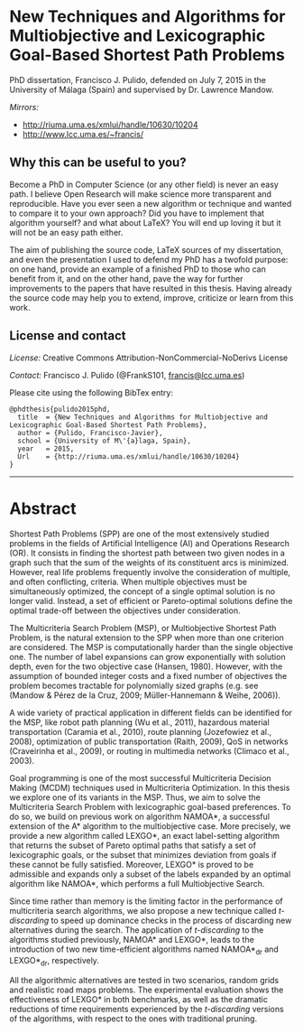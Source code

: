 New Techniques and Algorithms for Multiobjective and Lexicographic Goal-Based Shortest Path Problems
============================

PhD dissertation, Francisco J. Pulido, defended on July 7, 2015 in the University of Málaga (Spain) and supervised by Dr. Lawrence Mandow.

_Mirrors:_ 
- http://riuma.uma.es/xmlui/handle/10630/10204
- http://www.lcc.uma.es/~francis/

## Why this can be useful to you?

Become a PhD in Computer Science (or any other field) is never an easy path. I believe Open Research will make science more transparent and reproducible. Have you ever seen a new algorithm or technique and wanted to compare it to your own approach? Did you have to implement that algorithm yourself? and what about LaTeX? You will end up loving it but it will not be an easy path either.

The aim of publishing the source code, LaTeX sources of my dissertation, and even the presentation I used to defend my PhD has a twofold purpose: on one hand, provide an example of a finished PhD to those who can benefit from it, and on the other hand, pave the way for further improvements to the papers that have resulted in this thesis. Having already the source code may help you to extend, improve, criticize or learn from this work.

## License and contact

_License:_ Creative Commons Attribution-NonCommercial-NoDerivs License

_Contact:_ Francisco J. Pulido (@FrankS101, <francis@lcc.uma.es>)

Please cite using the following BibTex entry:

```
@phdthesis{pulido2015phd,
  title  = {New Techniques and Algorithms for Multiobjective and Lexicographic Goal-Based Shortest Path Problems},
  author = {Pulido, Francisco-Javier},
  school = {University of M\'{a}laga, Spain},
  year   = 2015,
  Url    = {http://riuma.uma.es/xmlui/handle/10630/10204}
}
```

---
# Abstract
Shortest Path Problems (SPP) are one of the most extensively studied problems in the fields of Artificial Intelligence (AI) and Operations Research (OR). It consists in finding the shortest path between two given nodes in a graph such that the sum of the weights of its constituent arcs is minimized. However, real life problems frequently involve the consideration of multiple, and often conflicting, criteria. When multiple objectives must be simultaneously optimized, the concept of a single optimal solution is no longer valid. Instead, a set of efficient or Pareto-optimal solutions define the optimal trade-off between the objectives under consideration.  

The Multicriteria Search Problem (MSP), or Multiobjective Shortest Path Problem, is the natural extension to the SPP when more than one criterion are considered. The MSP is computationally harder than the single objective one. The number of label expansions can grow exponentially with solution depth, even for the two objective case (Hansen, 1980). However, with the assumption of bounded integer costs and a fixed number of objectives the problem becomes tractable for polynomially sized graphs (e.g. see (Mandow & Pérez de la Cruz, 2009; Müller-Hannemann & Weihe, 2006)).

A wide variety of practical application in different fields can be identified for the MSP, like robot path planning (Wu et al., 2011), hazardous material transportation (Caramia et al., 2010), route planning (Jozefowiez et al., 2008), optimization of public transportation (Raith, 2009), QoS in networks (Craveirinha et al., 2009), or routing in  multimedia networks (Climaco et al., 2003).

Goal programming is one of the most successful Multicriteria Decision Making (MCDM) techniques used in Multicriteria Optimization. In this thesis we explore one of its variants in the MSP. Thus, we aim to solve the Multicriteria Search Problem with lexicographic goal-based preferences. To do so, we build on previous work on algorithm NAMOA\*, a successful extension of the A\* algorithm to the multiobjective case. More precisely, we provide a new algorithm called LEXGO\*, an exact label-setting algorithm that returns the subset of Pareto optimal paths that satisfy a set of lexicographic goals, or the subset that minimizes deviation from goals if these cannot be fully satisfied. Moreover, LEXGO\* is proved to be admissible and expands only a subset of the labels expanded by an optimal algorithm like NAMOA*, which performs a full Multiobjective Search.

Since time rather than memory is the limiting factor in the performance of multicriteria search algorithms, we also propose a new technique called _t-discarding_ to speed up dominance checks in the process of discarding new alternatives during the search. The application of _t-discarding_ to the algorithms studied previously, NAMOA\* and LEXGO\*, leads to the introduction of two new time-efficient algorithms named NAMOA\*<sub>dr</sub> and LEXGO\*<sub>dr</sub>, respectively.

All the algorithmic alternatives are tested in two scenarios, random grids and realistic road maps problems. The experimental evaluation shows the effectiveness of LEXGO\* in both benchmarks, as well as the dramatic reductions of time requirements experienced by the _t-discarding_ versions of the algorithms, with respect to the ones with traditional pruning.
